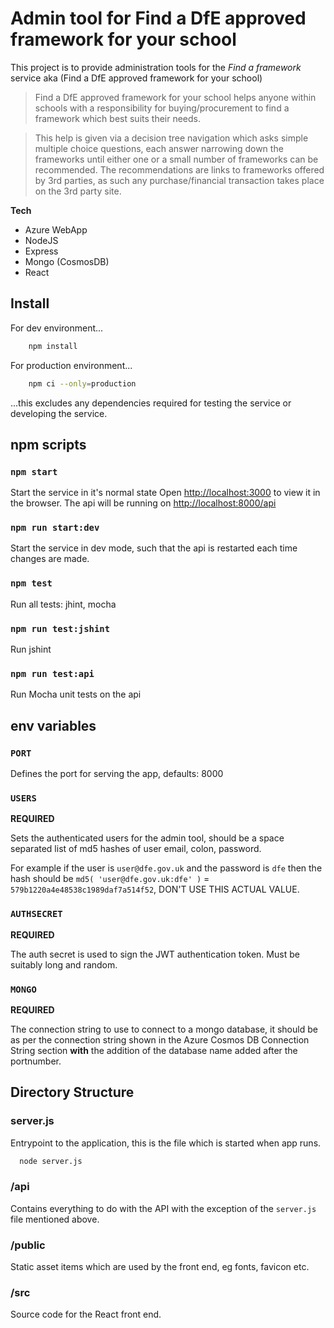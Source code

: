 # Admin tool for Find a DfE approved framework for your school #

This project is to provide administration tools for the *Find a framework* service aka (Find a DfE approved framework for your school)

> Find a DfE approved framework for your school helps anyone within schools with a responsibility for buying/procurement to find a framework which best suits their needs.

> This help is given via a decision tree navigation which asks simple multiple choice questions, each answer narrowing down the frameworks until either one or a small number of frameworks can be recommended. The recommendations are links to frameworks offered by 3rd parties, as such any purchase/financial transaction takes place on the 3rd party site.

**Tech**

- Azure WebApp
- NodeJS
- Express
- Mongo (CosmosDB)
- React


## Install ##

For dev environment...

```sh
    npm install
```

For production environment...

```sh
    npm ci --only=production
```

...this excludes any dependencies required for testing the service or developing the service.


## npm scripts ##

### ` npm start ` ###
Start the service in it's normal state
Open [http://localhost:3000](http://localhost:3000) to view it in the browser.
The api will be running on [http://localhost:8000/api](http://localhost:8000/api)

### ` npm run start:dev ` ###
Start the service in dev mode, such that the api is restarted each time changes are made.

### ` npm test ` ###
Run all tests: jhint, mocha

### ` npm run test:jshint ` ###
Run jshint

### ` npm run test:api ` ###
Run Mocha unit tests on the api


## env variables ##

### ` PORT ` ###

Defines the port for serving the app, defaults: 8000


### ` USERS ` ###

**REQUIRED**

Sets the authenticated users for the admin tool, should be a space separated list of md5 hashes of user email, colon, password.

For example if the user is ` user@dfe.gov.uk ` and the password is ` dfe ` then the hash should be `md5( 'user@dfe.gov.uk:dfe' )` = ` 579b1220a4e48538c1989daf7a514f52 `, DON'T USE THIS ACTUAL VALUE.


### ` AUTHSECRET ` ###

**REQUIRED**

The auth secret is used to sign the JWT authentication token. Must be suitably long and random.


### ` MONGO ` ###

**REQUIRED**

The connection string to use to connect to a mongo database, it should be as per the connection string shown in the Azure Cosmos DB Connection String section **with** the addition of the database name added after the portnumber.


## Directory Structure ##

### server.js ###

Entrypoint to the application, this is the file which is started when app runs.

```sh
  node server.js
```

### /api ###

Contains everything to do with the API with the exception of the ` server.js ` file mentioned above.


### /public ###

Static asset items which are used by the front end, eg fonts, favicon etc.


### /src ###

Source code for the React front end.
